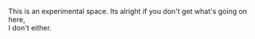 
This is an experimental space. Its alright if you don't get what's going on here, <br/>
I don't either.

